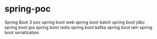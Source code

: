 # spring-poc
Spring Boot 3 poc 
spring boot web
spring boot batch
spring boot jdbc
spring boot jpa
spring boot redis
spring boot kafka
spring boot iam
spring boot serialization
